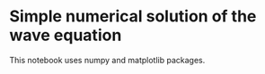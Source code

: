 # Simple numerical solution of the wave equation

This notebook uses numpy and matplotlib packages. 
